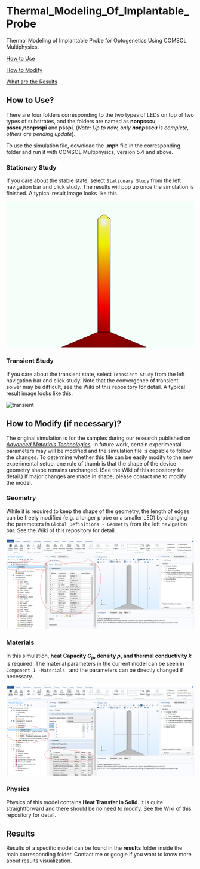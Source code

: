 # Thermal_Modeling_Of_Implantable_Probe
Thermal Modeling of Implantable Probe for Optogenetics Using COMSOL Multiphysics.

[How to Use](#how-to-use)

[How to Modify](#how-to-modify)

[What are the Results](results)

## How to Use?

There are four folders corresponding to the two types of LEDs on top of two types of substrates, and the folders are named as **nonpsscu**, **psscu**,**nonpsspi** and **psspi**. (*Note: Up to now, only **nonpsscu** is complete, others are pending update*).

To use the simulation file, download the **.mph** file in the corresponding folder and run it with COMSOL Multiphysics, version 5.4 and above. 

### Stationary Study

If you care about the stable state, select `Stationary Study` from the left navigation bar and click study. The results will pop up once the simulation is finished. A typical result image looks like this.

![stationary](assets/stationary.png)

### Transient Study

If you care about the transient state, select `Transient Study` from the left navigation bar and click study. Note that the convergence of transient solver may be difficult, see the Wiki of this repository for detail. A typical result image looks like this.

![transient](assets/transient.gif)

## How to Modify (if necessary)?

The original simulation is for the samples during our research published on [*Advanced Materials Technologies*](https://www.onlinelibrary.wiley.com/doi/abs/10.1002/admt.201700239). In future work, certain experimental parameters may will be modified and the simulation file is capable to follow the changes.  To determine whether this file can be easily modify to the new experimental setup, one rule of thumb is that the shape of the device geometry shape remains unchanged. (See the Wiki of this repository for detail.) If major changes are made in shape, please contact me to modify the model.

### Geometry

While it is required to keep the shape of the geometry, the length of edges can be freely modified (e.g. a longer probe or a smaller LED) by changing the parameters in `Global Definitions - Geometry` from the left navigation bar. See the Wiki of this repository for detail.

![geometry_modify](assets/1563534152211.png)

### Materials

In this simulation, **heat Capacity $C_p$, density $\rho$, and thermal conductivity $k$** is required. The material parameters in the current model can be seen in `Component 1 -Materials ` and the parameters can be directly changed if necessary.

![1563534279786](assets/1563534279786.png)

### Physics

Physics of this model contains **Heat Transfer in Solid**. It is quite straightforward and there should be no need to modify. See the Wiki of this repository for detail.

## Results

Results of a specific model can be found in the **results** folder inside the main corresponding folder. Contact me or google if you want to know more about results visualization.

